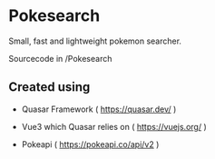 # Pokesearch

Small, fast and lightweight pokemon searcher. 

Sourcecode in /Pokesearch 

## Created using

* Quasar Framework ( https://quasar.dev/ )

* Vue3 which Quasar relies on ( https://vuejs.org/ )

* Pokeapi ( https://pokeapi.co/api/v2 )
